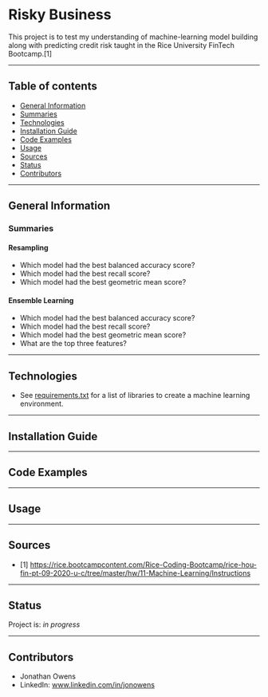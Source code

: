 # Risky Business
This project is to test my understanding of machine-learning model building along with predicting credit risk taught in the Rice University FinTech Bootcamp.[1]

---

## Table of contents
* [General Information](#general-information)
* [Summaries](#summaries)
* [Technologies](#technologies)
* [Installation Guide](#installation-guide)
* [Code Examples](#code-examples)
* [Usage](#usage)
* [Sources](#sources)
* [Status](#status)
* [Contributors](#contributors)

---

## General Information


### Summaries

#### Resampling
* Which model had the best balanced accuracy score?
* Which model had the best recall score?
* Which model had the best geometric mean score?

#### Ensemble Learning
* Which model had the best balanced accuracy score?
* Which model had the best recall score?
* Which model had the best geometric mean score?
* What are the top three features?

---

## Technologies

* See [requirements.txt](./resources/requirements.txt) for a list of libraries to create a machine learning environment.

---

## Installation Guide

---

## Code Examples

---

## Usage

---

## Sources

- [1] https://rice.bootcampcontent.com/Rice-Coding-Bootcamp/rice-hou-fin-pt-09-2020-u-c/tree/master/hw/11-Machine-Learning/Instructions

---

## Status

Project is: _in progress_

---

## Contributors

* Jonathan Owens
* LinkedIn: www.linkedin.com/in/jonowens
